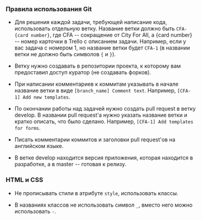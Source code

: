 ### Правила использования Git

* Для решения каждой задачи, требующей написание кода, использовать
отдельную ветку. Название ветки должно быть `CFA-{card number}`, где CFA
-- сокращение от City For All, а {card number} -- номер карточки в
Trello с описанием задачи. Например, если у вас задача с номером 1, 
но название ветки будет `CFA-1` (в названии ветки не должно быть 
символов `{` и `}`).

* Ветку нужно создавать в репозитории проекта, к которому вам предоставил 
доступ куратор (не создавать форков).

* При написании комментариев к коммитам указывать в начале название
ветки в виде `[branch_name] Comment text`. Например, `[CFA-1] Add new
templates`.

* По окончании работы над задачей нужно создать pull request в ветку
develop. В названии pull request'а нужно указать название ветки и кратко
описать, что было сделано. Например, `[CFA-1] Add templates for forms`.

* Писать комментарии коммитов и заголовки pull request'ов на английском языке.

* В ветке develop находится версия приложения, которая находится в
разработке, а в master -- готовая к релизу.

### HTML и CSS

* Не прописывать стили в атрибуте `style`, использовать классы.

* В названиях классов не использовать символ `_`, вместо него можно использовать `-`.
